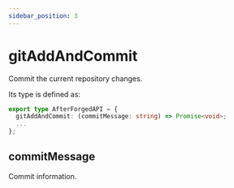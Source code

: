 ```yaml
---
sidebar_position: 3
---
```


# gitAddAndCommit

Commit the current repository changes.

Its type is defined as:

```ts
export type AfterForgedAPI = {
  gitAddAndCommit: (commitMessage: string) => Promise<void>;
  ...
};
```

## commitMessage

Commit information.
